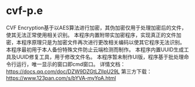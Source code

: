 # cvf-p.e
CVF Encryption基于以AES算法进行加密，其伪加密仅用于处理加密后的文件，使其无法正常使用相关识别。
本程序内置附带实加密程序，实现真正的文件加密，本程序原理只是为加密文件再次进行更改相关编码以使其它程序无法识别。
本程序最初用于本人备份特殊文件防止云端检测而制作。
本程序内置UUID生成工具及UUID修复工具，用于修改文件名。
本程序暂未制作UI版，程序基于批处理命令行运行，唯一显示的窗口即cmd窗口。
详情文档：https://docs.qq.com/doc/DZW9DZGtLZllpU29L
第三方下载：https://www.123pan.com/s/bYVA-myYoA.html
